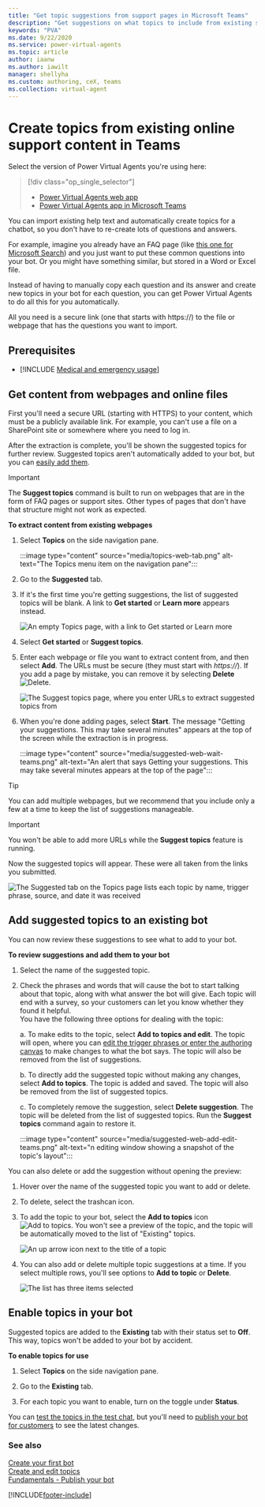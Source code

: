 ```yaml
---
title: "Get topic suggestions from support pages in Microsoft Teams"
description: "Get suggestions on what topics to include from existing support content, such as FAQs, help sites, and Word and Excel documents"
keywords: "PVA"
ms.date: 9/22/2020
ms.service: power-virtual-agents
ms.topic: article
author: iaanw
ms.author: iawilt
manager: shellyha
ms.custom: authoring, ceX, teams
ms.collection: virtual-agent
---
```



# Create topics from existing online support content in Teams

Select the version of Power Virtual Agents you're using here:

> [!div class="op_single_selector"]
> - [Power Virtual Agents web app](../advanced-create-topics-from-web.md)
> - [Power Virtual Agents app in Microsoft Teams](advanced-create-topics-from-web-teams.md)



You can import existing help text and automatically create topics for a chatbot, so you don't have to re-create lots of questions and answers.

For example, imagine you already have an FAQ page (like [this one for Microsoft Search](/microsoftsearch/faqs)) and you just want to put these common questions into your bot. Or you might have something similar, but stored in a Word or Excel file.

Instead of having to manually copy each question and its answer and create new topics in your bot for each question, you can get Power Virtual Agents to do all this for you automatically.

All you need is a secure link (one that starts with https://) to the file or webpage that has the questions you want to import.




## Prerequisites

- [!INCLUDE [Medical and emergency usage](includes/pva-usage-limitations-teams.md)]


## Get content from webpages and online files

First you'll need a secure URL (starting with HTTPS) to your content, which must be a publicly available link. For example, you can't use a file on a SharePoint site or somewhere where you need to log in.

After the extraction is complete, you'll be shown the suggested topics for further review. Suggested topics aren't automatically added to your bot, but you can [easily add them](#add-suggested-topics-to-an-existing-bot).





>[!IMPORTANT]
>The **Suggest topics** command is built to run on webpages that are in the form of FAQ pages or support sites. Other types of pages that don't have that structure might not work as expected.

**To extract content from existing webpages**


1. Select **Topics** on the side navigation pane.



    :::image type="content" source="media/topics-web-tab.png" alt-text="The Topics menu item on the navigation pane":::

2. Go to the **Suggested** tab. 

3. If it's the first time you're getting suggestions, the list of suggested topics will be blank. A link to **Get started** or **Learn more** appears instead.

    ![An empty Topics page, with a link to Get started or Learn more](media/suggested-web-get-teams.png "An empty Topics page, with a link to Get started or Learn more")

4. Select **Get started** or **Suggest topics**. 

5. Enter each webpage or file you want to extract content from, and then select **Add**. The URLs must be secure (they must start with *https://*). If you add a page by mistake, you can remove it by selecting **Delete** ![Delete](media/delete-suggested-topic-teams.png).

    ![The Suggest topics page, where you enter URLs to extract suggested topics from](media/suggested-web-wizard-teams.png "The Suggest topics page,where you enter URLs to extract suggested topics from")

7. When you're done adding pages, select **Start**. The message "Getting your suggestions. This may take several minutes" appears at the top of the screen while the extraction is in progress.

    :::image type="content" source="media/suggested-web-wait-teams.png" alt-text="An alert that says Getting your suggestions. This may take several minutes appears at the top of the page":::

>[!TIP]
>You can add multiple webpages, but we recommend that you include only a few at a time to keep the list of suggestions manageable.

>[!IMPORTANT]
>You won't be able to add more URLs while the **Suggest topics** feature is running.



Now the suggested topics will appear. These were all taken from the links you submitted. 



![The Suggested tab on the Topics page lists each topic by name, trigger phrase, source, and date it was received](media/suggested-web-topics-teams.png "The Suggested tab on the Topics page lists each topic by name, trigger phrase, source, and date it was received")

## Add suggested topics to an existing bot

You can now review these suggestions to see what to add to your bot.

**To review suggestions and add them to your bot**

1. Select the name of the suggested topic.  

2. Check the phrases and words that will cause the bot to start talking about that topic, along with what answer the bot will give. Each topic will end with a survey, so your customers can let you know whether they found it helpful.  
  You have the following three options for dealing with the topic:  

    a. To make edits to the topic, select **Add to topics and edit**. The topic will open, where you can [edit the trigger phrases or enter the authoring canvas](authoring-create-edit-topics-teams.md) to make changes to what the bot says. The topic will also be removed from the list of suggestions.  

    b. To directly add the suggested topic without making any changes, select **Add to topics**. The topic is added and saved. The topic will also be removed from the list of suggested topics.  

    c. To completely remove the suggestion, select **Delete suggestion**. The topic will be deleted from the list of suggested topics. Run the **Suggest topics** command again to restore it.  

    :::image type="content" source="media/suggested-web-add-edit-teams.png" alt-text="n editing window showing a snapshot of the topic's layout":::

You can also delete or add the suggestion without opening the preview:

1. Hover over the name of the suggested topic you want to add or delete. 

1. To delete, select the trashcan icon.
1. To add the topic to your bot, select the **Add to topics** icon ![Add to topics](media/add-to-topics-teams.png). You won't see a preview of the topic, and the topic will be automatically moved to the list of "Existing" topics.


    ![An up arrow icon next to the title of a topic](media/suggested-web-quick-teams.png)
    
2. You can also add or delete multiple topic suggestions at a time. If you select multiple rows, you'll see options to **Add to topic** or **Delete**.

    ![The list has three items selected](media/suggested-web-multi-teams.png)


## Enable topics in your bot

Suggested topics are added to the **Existing** tab with their status set to **Off**. This way, topics won't be added to your bot by accident.

**To enable topics for use**

1. Select **Topics** on the side navigation pane.

2. Go to the **Existing** tab. 

3. For each topic you want to enable, turn on the toggle under **Status**.


    
You can [test the topics in the test chat](authoring-test-bot-teams.md), but you'll need to [publish your bot for customers](publication-fundamentals-publish-channels-teams.md) to see the latest changes.

### See also

[Create your first bot](authoring-first-bot-teams.md)  
[Create and edit topics](authoring-create-edit-topics-teams.md)  
[Fundamentals - Publish your bot](publication-fundamentals-publish-channels-teams.md)


[!INCLUDE[footer-include](../includes/footer-banner.md)]
